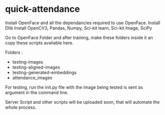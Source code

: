 # quick-attendance

Install OpenFace and all the dependancies required to use OpenFace.
Install Dlib
Install OpenCV3, Pandas, Numpy, Sci-kit learn, Sci-kit Image, SciPy

Go to OpenFace Folder and after training, make these folders inside it an copy these scripts available here.

Folders :
* testing-images
* testing-aligned-images
* testing-generated-embeddings
* attendance_images

For testing, run the init.py file with the image being tested is sent as argument in the command line.

Server Script and other scripts will be uploaded soon, that will automate the whole process.

